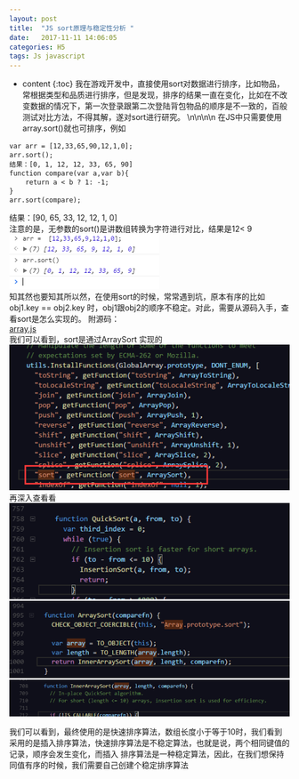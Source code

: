 ```yaml
---
layout: post
title:  "JS sort原理与稳定性分析 "
date:   2017-11-11 14:06:05
categories: H5
tags: Js javascript 
---
```


* content
{:toc}
我在游戏开发中，直接使用sort对数据进行排序，比如物品，常根据类型和品质进行排序，但是发现，排序的结果一直在变化，比如在不改变数据的情况下，第一次登录跟第二次登陆背包物品的顺序是不一致的，百般测试对比方法，不得其解，遂对sort进行研究。
\n\n\n\n
在JS中只需要使用array.sort()就也可排序，例如
```
var arr = [12,33,65,90,12,1,0];
arr.sort();
结果：[0, 1, 12, 12, 33, 65, 90]
function compare(var a,var b){
    return a < b ? 1: -1;
}
arr.sort(compare);
```
结果：[90, 65, 33, 12, 12, 1, 0]  
注意的是，无参数的sort()是讲数组转换为字符进行对比，结果是12< 9  
![](images/js-sort/5.png)  
知其然也要知其所以然，在使用sort的时候，常常遇到坑，原本有序的比如obj1.key == obj2.key 时，obj1跟obj2的顺序不稳定。对此，需要从源码入手，查看sort是怎么实现的。
附源码：  
 [array.js](images/js-sort/array.js)    
我们可以看到，sort是通过ArraySort 实现的  
![](images/js-sort/1.png)    
再深入查看看  
 ![](images/js-sort/2.png)    
 ![](images/js-sort/3.png)   
 ![](images/js-sort/4.png)   

 我们可以看到，最终使用的是快速排序算法，数组长度小于等于10时，我们看到采用的是插入排序算法，快速排序算法是不稳定算法，也就是说，两个相同键值的记录，顺序会发生变化，而插入
排序算法是一种稳定算法，因此，在我们想保持同值有序的时候，我们需要自己创建个稳定排序算法

 

 